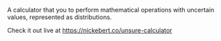 A calculator that you to perform mathematical operations with uncertain values, represented as distributions.

Check it out live at https://nickebert.co/unsure-calculator 
